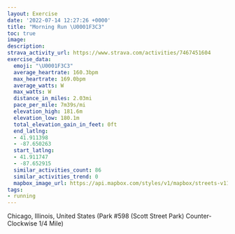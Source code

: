 ```yaml
---
layout: Exercise
date: '2022-07-14 12:27:26 +0000'
title: "Morning Run \U0001F3C3"
toc: true
image:
description:
strava_activity_url: https://www.strava.com/activities/7467451604
exercise_data:
  emoji: "\U0001F3C3"
  average_heartrate: 160.3bpm
  max_heartrate: 169.0bpm
  average_watts: W
  max_watts: W
  distance_in_miles: 2.03mi
  pace_per_mile: 7m39s/mi
  elevation_high: 181.6m
  elevation_low: 180.1m
  total_elevation_gain_in_feet: 0ft
  end_latlng:
  - 41.911398
  - -87.650263
  start_latlng:
  - 41.911747
  - -87.652915
  similar_activities_count: 86
  similar_activities_trend: 0
  mapbox_image_url: https://api.mapbox.com/styles/v1/mapbox/streets-v11/static/path-5+787af2-1.0(k%7Bx~Fvu~uOAuAMiEHgBHq%40hAmAFWZu%40BM%3Fq%40Fm%40%3Fk%40Fi%40Lg%40Bu%40ZgA%40iACMCcKCk%40%3FuIHU%3FQ~%40QRUn%40GJBBHMp%40%40TA%5CKRB%5CCn%40Ff%40GV%3FPJTLFTXRHd%40Al%40%5DJBRGNg%40Co%40%40aCUe%40OO_%40EK%40SAo%40FMDONOx%40IN%40NGfANTDLBd%40JNn%40%5Cv%40ELDZONONU%40IBWGq%40%40qAASUo%40KK%5DK_%40%40SF_%40%40MDMLS%60%40I~%40Aj%40HPBRCb%40T%5Ct%40%5E%60%40HLCR%3F%60%40UR_%40%40e%40CeCCYEQU%5B%5BMQBcABQHIHM%60%40Gb%40CdAH%7C%40%3F%60%40HJRJdALb%40%40PKFGNIHMDSGaC%3Fk%40COGU%5BWOAM%40S%3Fq%40G_%40F%5B%3F%5B_%40KCQFKAM%40MDS%40MDCPFfB%3FnB%40h%40DRHDUJi%40v%40b%40n%40Hl%40%40l%40CXFtA%3FbABv%40CVFj%40Id%40Cj%40%3FPFBBXA%7C%40%40%5CCn%40%3FV%40LHXHFDVIHcBbCWN),pin-s-s+e5b22e(-87.65292,41.91174),pin-s-f+89ae00(-87.65027000000002,41.91138999999999)/auto/800x800?access_token=pk.eyJ1Ijoiam9zaGJlY2ttYW4iLCJhIjoiY205eWR2aDd1MWZ6djJrbXc4a3M0bWZleiJ9.XiG9OWkNcZk2QzjJbxLB4A
tags:
- running
---
```




Chicago, Illinois, United States (Park #598 (Scott Street Park) Counter-Clockwise 1/4 Mile)
